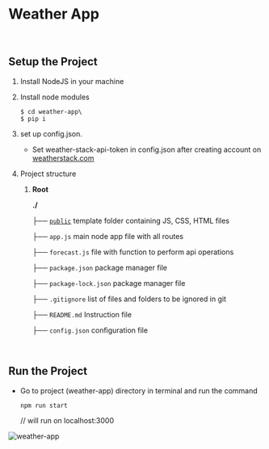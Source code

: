# Weather App

 <br/>

## Setup the Project

1. Install NodeJS in your machine

2. Install node modules

   ```
   $ cd weather-app\
   $ pip i
   ```

3. set up config.json.

    * Set weather-stack-api-token in config.json after creating account on [weatherstack.com](https://weatherstack.com/)

5. Project structure

    1. **Root**

       **./**

       ├── <u>`public`</u> template folder containing JS, CSS, HTML files

       ├── `app.js` main node app file with all routes

       ├── `forecast.js` file with function to perform api operations

       ├── `package.json` package manager file

       ├── `package-lock.json` package manager file

       ├── `.gitignore` list of files and folders to be ignored in git
    
       ├── `README.md` Instruction file

       ├── `config.json` configuration file
    

 <br/>

## Run the Project

* Go to project (weather-app) directory in terminal and run the command

   ```
   npm run start 
   ```

  // will run on localhost:3000


![weather-app](http://url/to/img.png)